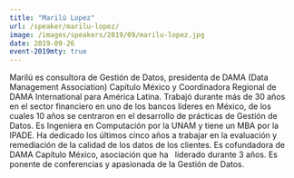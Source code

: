 ```yaml
---
title: "Marilú Lopez"
url: /speaker/marilu-lopez/
image: /images/speakers/2019/09/marilu-lopez.jpg
date: 2019-09-26
event-2019mty: true
---
```


Marilú es consultora de Gestión de Datos, presidenta de DAMA (Data Management Association) Capítulo México y Coordinadora Regional de DAMA International para América Latina. Trabajó durante más de 30 años en el sector financiero en uno de los bancos líderes en México, de los cuales 10 años se centraron en el desarrollo de prácticas de Gestión de Datos. Es Ingeniera en Computación por la UNAM y tiene un MBA por la IPADE. Ha dedicado los últimos cinco años a trabajar en la evaluación y remediación de la calidad de los datos de los clientes. Es cofundadora de DAMA Capítulo México, asociación que ha   liderado durante 3 años. Es ponente de conferencias y apasionada de la Gestión de Datos.